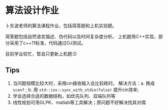 # 算法设计作业
卜东波老师的算法课程作业，包括简答题和上机实验题。

简答题包括自然语言描述、伪代码以及时间复杂度分析。
上机题用C++实现，部分采用了c++11标准，代码通过OJ测试。

目前学业较忙，暂且只更新上机题:D

## Tips
1. 当问题规模比较大时，采用cin接收输入会比较耗时。
   解决方法：a. 换成 `scanf` ; b. 用 `std::ios::sync_with_stdio(false)` 提升cin效率;
2. 学会选择合适的数据结构，如优先队列、双端队列等
3. 线性规划可用GLPK、matlab等工具解决；原问题不好解决找其对偶
